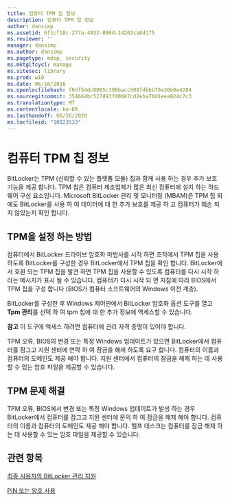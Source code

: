```yaml
---
title: 컴퓨터 TPM 칩 정보
description: 컴퓨터 TPM 칩 정보
author: dansimp
ms.assetid: 6f1cf18c-277a-4932-886d-14202ca8d175
ms.reviewer: ''
manager: dansimp
ms.author: dansimp
ms.pagetype: mdop, security
ms.mktglfcycl: manage
ms.sitesec: library
ms.prod: w10
ms.date: 06/16/2016
ms.openlocfilehash: f6df54dc8085c398bacc508fdbbb79a30b0e4204
ms.sourcegitcommit: 354664bc527d93f80687cd2eba70d1eea024c7c3
ms.translationtype: MT
ms.contentlocale: ko-KR
ms.lasthandoff: 06/26/2020
ms.locfileid: "10823533"
---
```

# 컴퓨터 TPM 칩 정보


BitLocker는 TPM (신뢰할 수 있는 플랫폼 모듈) 칩과 함께 사용 하는 경우 추가 보호 기능을 제공 합니다. TPM 칩은 컴퓨터 제조업체가 많은 최신 컴퓨터에 설치 하는 하드웨어 구성 요소입니다. Microsoft BitLocker 관리 및 모니터링 (MBAM)은 TPM 칩 외에도 BitLocker를 사용 하 여 데이터에 대 한 추가 보호를 제공 하 고 컴퓨터가 훼손 되지 않았는지 확인 합니다.

## TPM을 설정 하는 방법


컴퓨터에서 BitLocker 드라이브 암호화 마법사를 시작 하면 조직에서 TPM 칩을 사용 하도록 BitLocker를 구성한 경우 BitLocker에서 TPM 칩을 확인 합니다. BitLocker에서 호환 되는 TPM 칩을 발견 하면 TPM 칩을 사용할 수 있도록 컴퓨터를 다시 시작 하 라는 메시지가 표시 될 수 있습니다. 컴퓨터가 다시 시작 되 면 지침에 따라 BIOS에서 TPM 칩을 구성 합니다 (BIOS가 컴퓨터 소프트웨어의 Windows 이전 계층).

BitLocker를 구성한 후 Windows 제어판에서 BitLocker 암호화 옵션 도구를 열고 **Tpm 관리**를 선택 하 여 tpm 칩에 대 한 추가 정보에 액세스할 수 있습니다.

**참고**  이 도구에 액세스 하려면 컴퓨터에 관리 자격 증명이 있어야 합니다.

 

TPM 오류, BIOS의 변경 또는 특정 Windows 업데이트가 있으면 BitLocker에서 컴퓨터를 잠그고 지원 센터에 연락 하 여 잠금을 해제 하도록 요구 합니다. 컴퓨터의 이름과 컴퓨터의 도메인도 제공 해야 합니다. 지원 센터에서 컴퓨터의 잠금을 해제 하는 데 사용할 수 있는 암호 파일을 제공할 수 있습니다.

## TPM 문제 해결


TPM 오류, BIOS에서 변경 또는 특정 Windows 업데이트가 발생 하는 경우 BitLocker에서 컴퓨터를 잠그고 지원 센터에 문의 하 여 잠금을 해제 해야 합니다. 컴퓨터의 이름과 컴퓨터의 도메인도 제공 해야 합니다. 헬프 데스크는 컴퓨터를 잠금 해제 하는 데 사용할 수 있는 암호 파일을 제공할 수 있습니다.

## 관련 항목


[최종 사용자의 BitLocker 관리 지원](helping-end-users-manage-bitlocker.md)

[PIN 또는 암호 사용](using-your-pin-or-password.md)

 

 





